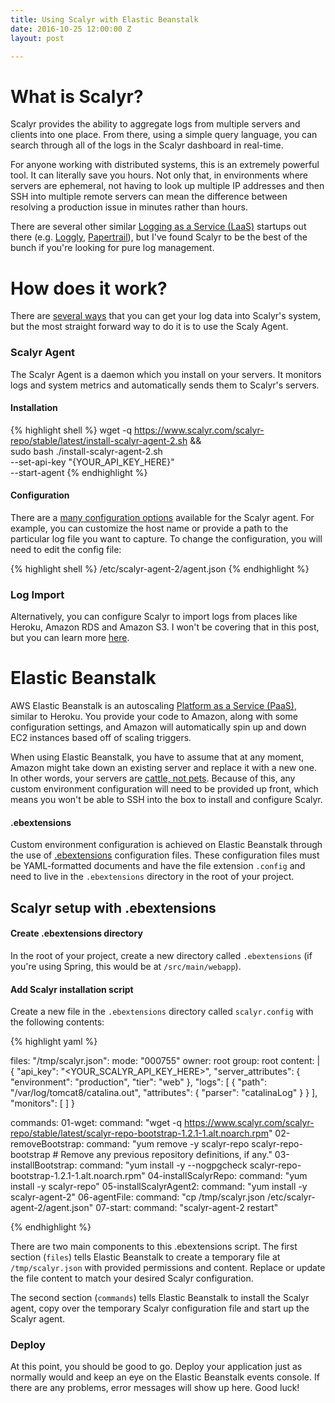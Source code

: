 ```yaml
--- 
title: Using Scalyr with Elastic Beanstalk
date: 2016-10-25 12:00:00 Z
layout: post

---
```


# What is Scalyr?

Scalyr provides the ability to aggregate logs from multiple servers and clients into one place. From there, using a simple query 
language, you can search through all of the logs in the Scalyr dashboard in real-time. 

For anyone working with distributed systems, this is an extremely powerful tool. It can literally save you hours. Not only that, in 
environments where servers are ephemeral, not having to look up multiple IP addresses and then SSH into multiple remote servers can 
mean the difference between resolving a production issue in minutes rather than hours. 

There are several other similar [Logging as a Service (LaaS)](https://en.wikipedia.org/wiki/Logging_as_a_service) startups out there 
(e.g. [Loggly](https://www.loggly.com), [Papertrail](https://papertrailapp.com)), but I've found Scalyr to be the best of the bunch 
if you're looking for pure log management.


# How does it work?

There are [several ways](https://www.scalyr.com/help/data-sources) that you can get your log data into Scalyr's system, but the most 
straight forward way to do it is to use the Scaly Agent. 

### Scalyr Agent

The Scalyr Agent is a daemon which you install on your servers. It monitors logs and system metrics and automatically sends them to Scalyr's servers. 

#### Installation 

{% highlight shell %}
wget -q https://www.scalyr.com/scalyr-repo/stable/latest/install-scalyr-agent-2.sh && \
  sudo bash ./install-scalyr-agent-2.sh \
      --set-api-key "{YOUR_API_KEY_HERE}" \
      --start-agent
{% endhighlight %}

#### Configuration

There are a [many configuration options](https://www.scalyr.com/help/scalyr-agent#configuration) available for the Scalyr agent. For 
example, you can customize the host name or provide a path to the particular log file you want to capture. To change the configuration, 
you will need to edit the config file: 

{% highlight shell %}
/etc/scalyr-agent-2/agent.json
{% endhighlight %}

<!-- There are a lot of options available. If you are using Elastic Beanstalk, then you most like have two types of servers: web servers and workers, bot of which will be autoscaled independently by Elastic Beanstalk. To make analyzing your logs much easier, I'd highly recommend using custom configuration to set the $tier...
-->


### Log Import
Alternatively, you can configure Scalyr to import logs from places like Heroku, Amazon RDS and Amazon S3. I won't be covering that in 
this post, but you can learn more [here](https://www.scalyr.com/help/data-sources).


# Elastic Beanstalk

AWS Elastic Beanstalk is an autoscaling [Platform as a Service (PaaS)](https://en.wikipedia.org/wiki/Platform_as_a_service), similar to 
Heroku. You provide your code to Amazon, along with some configuration settings, and Amazon will automatically spin up and down EC2 instances 
based off of scaling triggers.

When using Elastic Beanstalk, you have to assume that at any moment, Amazon might take down an existing server and replace it with a new one. 
In other words, your servers are [cattle, not pets](http://www.slideshare.net/randybias/pets-vs-cattle-the-elastic-cloud-story). Because of 
this, any custom environment configuration will need to be provided up front, which means you won't be able to SSH into the box to install and 
configure Scalyr.

#### .ebextensions

Custom environment configuration is achieved on Elastic Beanstalk through the use of 
[.ebextensions](http://docs.aws.amazon.com/elasticbeanstalk/latest/dg/ebextensions.html) configuration files. These configuration files must be 
YAML-formatted documents and have the file extension `.config` and need to live in the `.ebextensions` directory in the root of your project.

## Scalyr setup with .ebextensions

#### Create .ebextensions directory

In the root of your project, create a new directory called `.ebextensions` (if you're using Spring, this would be at `/src/main/webapp`).

#### Add Scalyr installation script

Create a new file in the `.ebextensions` directory called `scalyr.config` with the following contents:

{% highlight yaml %}

files:
  "/tmp/scalyr.json":
    mode: "000755"
    owner: root
    group: root
    content: |
      {
        "api_key": "<YOUR_SCALYR_API_KEY_HERE>",
        "server_attributes": {
          "environment": "production",
          "tier": "web"
        },
        "logs": [
          {
            "path": "/var/log/tomcat8/catalina.out",
            "attributes": {
              "parser": "catalinaLog"
            }
          }
        ],
        "monitors": [
        ]
      }

commands:
   01-wget:
      command: "wget -q https://www.scalyr.com/scalyr-repo/stable/latest/scalyr-repo-bootstrap-1.2.1-1.alt.noarch.rpm"
   02-removeBootstrap:
      command: "yum remove -y scalyr-repo scalyr-repo-bootstrap  # Remove any previous repository definitions, if any."
   03-installBootstrap:
      command: "yum install -y --nogpgcheck scalyr-repo-bootstrap-1.2.1-1.alt.noarch.rpm"
   04-installScalyrRepo:
      command: "yum install -y  scalyr-repo"
   05-installScalyrAgent2:
      command: "yum install -y scalyr-agent-2"
   06-agentFile:
      command: "cp /tmp/scalyr.json /etc/scalyr-agent-2/agent.json"
   07-start:
      command: "scalyr-agent-2 restart"

{% endhighlight %}

There are two main components to this .ebextensions script. The first section (`files`) tells Elastic Beanstalk to create a temporary file 
at `/tmp/scalyr.json` with provided permissions and content. Replace or update the file content to match your desired Scalyr configuration. 

The second section (`commands`) tells Elastic Beanstalk to install the Scalyr agent, copy over the temporary Scalyr configuration file and start up the Scalyr agent. 
 

### Deploy

At this point, you should be good to go. Deploy your application just as normally would and keep an eye on the Elastic Beanstalk events console. If there are 
any problems, error messages will show up here. Good luck!  



